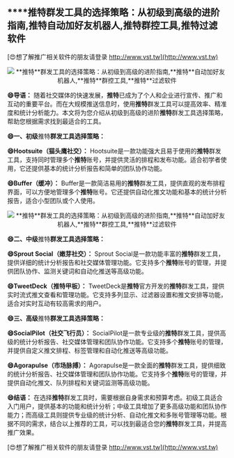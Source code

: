 ## ****推特**群发工具的选择策略：从初级到高级的进阶指南,**推特**自动加好友机器人,**推特**群控工具,**推特**过滤软件**

[😍想了解推广相关软件的朋友请登录 http://www.vst.tw](http://www.vst.tw)

 <center><img src="https://vst.tw/MP4/tuiguang/png/5.png" alt="**推特**群发工具的选择策略：从初级到高级的进阶指南,**推特**自动加好友机器人,**推特**群控工具,**推特**过滤软件"></center>

**😄导语：**
随着社交媒体的快速发展，**推特**已成为了个人和企业进行宣传、推广和互动的重要平台。而在大规模推送信息时，使用**推特**群发工具可以提高效率、精准度和统计分析能力。本文将为您介绍从初级到高级的进阶**推特**群发工具选择策略，帮助您根据需求找到最适合的工具。

**😄一、初级**推特**群发工具选择策略：**

**😄Hootsuite（猫头鹰社交）：**
Hootsuite是一款功能强大且易于使用的**推特**群发工具，支持同时管理多个**推特**账号，并提供灵活的排程和发布功能。适合初学者使用，它还提供基本的统计分析报告和简单的团队协作功能。

**😄Buffer（缓冲）：**
Buffer是一款简洁易用的**推特**群发工具，提供直观的发布排程界面，可以方便地管理多个**推特**账号。它还提供自动化推文功能和基本的统计分析报告，适合小型团队或个人使用。

 <center><img src="https://vst.tw/MP4/tuiguang/png/3.png" alt="**推特**群发工具的选择策略：从初级到高级的进阶指南,**推特**自动加好友机器人,**推特**群控工具,**推特**过滤软件"></center>

**😄二、中级**推特**群发工具选择策略：**

**😄Sprout Social（嫩芽社交）：**
Sprout Social是一款功能丰富的**推特**群发工具，提供详细的统计分析报告和社交媒体管理功能。它支持多个**推特**账号的管理，并提供团队协作、监测关键词和自动化推送等高级功能。

**😄TweetDeck（**推特**甲板）：**
TweetDeck是**推特**官方开发的**推特**群发工具，提供实时流式推文查看和管理功能。它支持多列显示、过滤器设置和推文安排等功能，适合对实时互动有较高需求的用户。

**😄三、高级**推特**群发工具选择策略：**

**😄SocialPilot（社交飞行员）：**
SocialPilot是一款专业级的**推特**群发工具，提供高级的统计分析报告、社交媒体管理和团队协作功能。它支持多个**推特**账号的管理，并提供自定义推文排程、标签管理和自动化推送等高级功能。

**😄Agorapulse（市场脉搏）：**
Agorapulse是一款全面的**推特**群发工具，提供细致的统计分析报告、社交媒体管理和团队协作功能。它支持多个**推特**账号的管理，并提供自动化推文、队列排程和关键词监测等高级功能。

**😄结语：**
在选择**推特**群发工具时，需要根据自身需求和预算考虑。初级工具适合入门用户，提供基本的功能和统计分析；中级工具增加了更多高级功能和团队协作能力；而高级工具则提供专业级的统计分析、自动化推文和多账号管理等功能。根据不同的需求，结合以上推荐的工具，可以找到最适合您的**推特**群发工具，并提高推广效果。

[😍想了解推广相关软件的朋友请登录 http://www.vst.tw](http://www.vst.tw)



